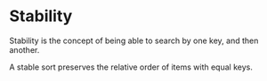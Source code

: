 # Stability

Stability is the concept of being able to search by one key, and then another.

A stable sort preserves the relative order of items with equal keys.
